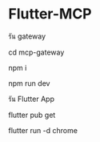 # Flutter-MCP

รัน gateway 

cd mcp-gateway

npm i

npm run dev

รัน Flutter App

flutter pub get

flutter run -d chrome
